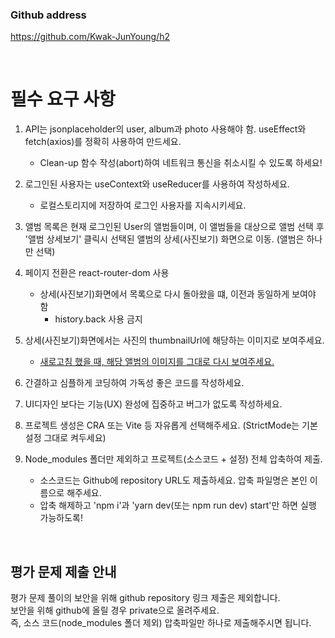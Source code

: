 ### Github address
https://github.com/Kwak-JunYoung/h2

<br>

# 필수 요구 사항

1. API는 jsonplaceholder의 user, album과 photo 사용해야 함. useEffect와 fetch(axios)를 정확히 사용하여 만드세요.
    - Clean-up 함수 작성(abort)하여 네트워크 통신을 취소시킬 수 있도록 하세요!

2. 로그인된 사용자는 useContext와 useReducer를 사용하여 작성하세요.
    - 로컬스토리지에 저장하여 로그인 사용자를 지속시키세요.

3. 앨범 목록은 현재 로그인된 User의 앨범들이며, 이 앨범들을 대상으로 앨범 선택 후 '앨범 상세보기' 클릭시 선택된 앨범의 상세(사진보기) 화면으로 이동. (앨범은 하나만 선택)

4. 페이지 전환은 react-router-dom 사용
    - 상세(사진보기)화면에서 목록으로 다시 돌아왔을 떄, 이전과 동일하게 보여야 함
        - history.back 사용 금지

5. 상세(사진보기)화면에서는 사진의 thumbnailUrl에 해당하는 이미지로 보여주세요.
    - <u>새로고침 했을 때, 해당 앨범의 이미지를 그대로 다시 보여주세요.</u>

6. 간결하고 심플하게 코딩하여 가독성 좋은 코드를 작성하세요.

7. UI디자인 보다는 기능(UX) 완성에 집중하고 버그가 없도록 작성하세요.

8. 프로젝트 생성은 CRA 또는 Vite 등 자유롭게 선택해주세요. (StrictMode는 기본설정 그대로 켜두세요)

9. Node_modules 폴더만 제외하고 프로젝트(소스코드 + 설정) 전체 압축하여 제출.
    - 소스코드는 Github에 repository URL도 제출하세요. 압축 파일명은 본인 이름으로 해주세요.
    - 압축 해제하고 'npm i'과 'yarn dev(또는 npm run dev) start'만 하면 실행 가능하도록!

<br>

## 평가 문제 제출 안내
평가 문제 풀이의 보안을 위해 github repository 링크 제출은 제외합니다.<br>
보안을 위해 github에 올릴 경우 private으로 올려주세요.<br>
즉, 소스 코드(node_modules 폴더 제외) 압축파일만 하나로 제출해주시면 됩니다.